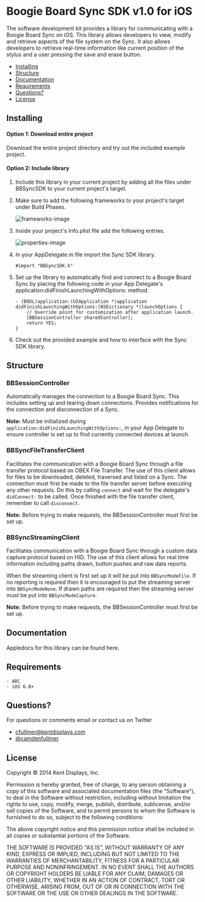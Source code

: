 # Boogie Board Sync SDK v1.0 for iOS

The software development kit provides a library for communicating with a Boogie Board Sync on iOS. This library allows developers to view, modify and retrieve aspects of the file system on the Sync. It also allows developers to retrieve real-time information like current position of the stylus and a user pressing the save and erase button.

- [Installing](#installing)
- [Structure](#structure)
- [Documentation](#documentation)
- [Requirements](#requirements)
- [Questions?](#questions)
- [License](#license)

## Installing

#### Option 1: Download entire project
Download the entire project directory and try out the included example project.

#### Option 2: Include library

1. Include this library in your current project by adding all the files under BBSyncSDK to your current project's target.
2. Make sure to add the following frameworks to your project's target under Build Phases.

	![frameworks-image](http://i.imgur.com/PeiSoT6.png)
	
3. Inside your project's Info.plist file add the following entries.

	![properties-image](http://i.imgur.com/RtztYaI.png)

4. In your AppDelegate.m file import the Sync SDK library.

	```
	#import "BBSyncSDK.h"
	```	
5. Set up the library to automatically find and connect to a Boogie Board Sync by placing the following code in your App Delegate's application:didFinishLaunchingWithOptions: method.

	```
	- (BOOL)application:(UIApplication *)application didFinishLaunchingWithOptions:(NSDictionary *)launchOptions {
    	// Override point for customization after application launch.
    	[BBSessionController sharedController];
    	return YES;
	}
	```
6. Check out the provided example and how to interface with the Sync SDK library.
	
## Structure

### BBSessionController
Automatically manages the connection to a Boogie Board Sync. This includes setting up and tearing down connections. Provides notifications for the connection and disconnection of a Sync.

**Note:** Must be initialized during ```application:didFinishLaunchingWithOptions:```, in your App Delegate to ensure controller is set up to find currently connected devices at launch.

### BBSyncFileTransferClient
Facilitates the communication with a Boogie Board Sync through a file transfer protocol based on OBEX File Transfer. The use of this client allows for files to be downloaded, deleted, traversed and listed on a Sync. The connection must first be made to the file transfer server before executing any other requests. Do this by calling ```connect``` and wait for the delegate's ```didConnect:``` to be called. Once finished with the file transfer client, remember to call ```disconnect```.

**Note:** Before trying to make requests, the BBSessionController must first be set up. 

### BBSyncStreamingClient
Facilitates communication with a Boogie Board Sync through a custom data capture protocol based on HID. The use of this client allows for real time information including paths drawn, button pushes and raw data reports.
 
When the streaming client is first set up it will be put into ```BBSyncModeFile```. If no reporting is required then it is encouraged to put the streaming server into ```BBSyncModeNone```. If drawn paths are required then the streaming server must be put into ```BBSyncModeCapture```.

**Note:** Before trying to make requests, the BBSessionController must first be set up.

## Documentation

Appledocs for this library can be found here.

## Requirements
	
	- ARC
	- iOS 6.0+

## Questions?

For questions or comments email or contact us on Twitter

- [cfullmer@kentdisplays.com](mailto:cfullmer@kentdisplays.com)
- [@camdenfullmer](http://twitter.com/camdenfullmer)

## License

Copyright © 2014 Kent Displays, Inc.

Permission is hereby granted, free of charge, to any person obtaining a copy
of this software and associated documentation files (the "Software"), to deal
in the Software without restriction, including without limitation the rights
to use, copy, modify, merge, publish, distribute, sublicense, and/or sell
copies of the Software, and to permit persons to whom the Software is
furnished to do so, subject to the following conditions:

The above copyright notice and this permission notice shall be included in
all copies or substantial portions of the Software.

THE SOFTWARE IS PROVIDED "AS IS", WITHOUT WARRANTY OF ANY KIND, EXPRESS OR
IMPLIED, INCLUDING BUT NOT LIMITED TO THE WARRANTIES OF MERCHANTABILITY,
FITNESS FOR A PARTICULAR PURPOSE AND NONINFRINGEMENT. IN NO EVENT SHALL THE
AUTHORS OR COPYRIGHT HOLDERS BE LIABLE FOR ANY CLAIM, DAMAGES OR OTHER
LIABILITY, WHETHER IN AN ACTION OF CONTRACT, TORT OR OTHERWISE, ARISING FROM,
OUT OF OR IN CONNECTION WITH THE SOFTWARE OR THE USE OR OTHER DEALINGS IN
THE SOFTWARE.

